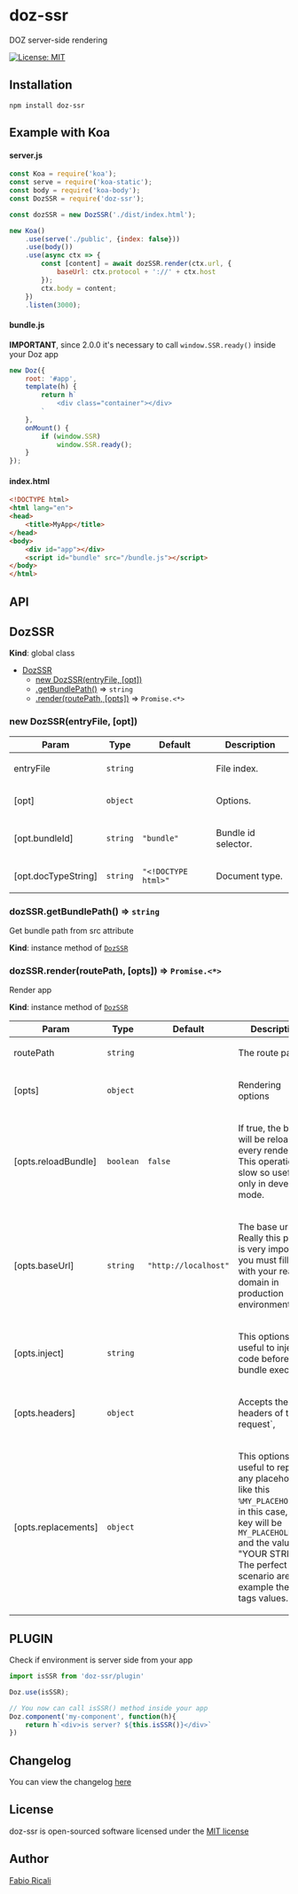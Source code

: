 # doz-ssr
DOZ server-side rendering

<a href="https://opensource.org/licenses/MIT" target="_blank"><img src="https://img.shields.io/badge/License-MIT-yellow.svg" title="License: MIT"/></a>

## Installation

```
npm install doz-ssr
```

## Example with Koa

#### server.js

```js
const Koa = require('koa');
const serve = require('koa-static');
const body = require('koa-body');
const DozSSR = require('doz-ssr');

const dozSSR = new DozSSR('./dist/index.html');

new Koa()
    .use(serve('./public', {index: false}))
    .use(body())
    .use(async ctx => {
        const [content] = await dozSSR.render(ctx.url, {
            baseUrl: ctx.protocol + '://' + ctx.host
        });
        ctx.body = content;
    })
    .listen(3000);
```

#### bundle.js

**IMPORTANT**, since 2.0.0 it's necessary to call `window.SSR.ready()` inside your Doz app

```js
new Doz({
    root: '#app',
    template(h) {
        return h`
            <div class="container"></div>
        `
    },
    onMount() {
        if (window.SSR)
            window.SSR.ready();
    }
});
```

#### index.html

```html
<!DOCTYPE html>
<html lang="en">
<head>
    <title>MyApp</title>
</head>
<body>
    <div id="app"></div>
    <script id="bundle" src="/bundle.js"></script>
</body>
</html>
```

## API

<a name="DozSSR"></a>

## DozSSR
**Kind**: global class  

* [DozSSR](#DozSSR)
    * [new DozSSR(entryFile, [opt])](#new_DozSSR_new)
    * [.getBundlePath()](#DozSSR+getBundlePath) ⇒ <code>string</code>
    * [.render(routePath, [opts])](#DozSSR+render) ⇒ <code>Promise.&lt;\*&gt;</code>

<a name="new_DozSSR_new"></a>

### new DozSSR(entryFile, [opt])
<table>
  <thead>
    <tr>
      <th>Param</th><th>Type</th><th>Default</th><th>Description</th>
    </tr>
  </thead>
  <tbody>
<tr>
    <td>entryFile</td><td><code>string</code></td><td></td><td><p>File index.</p>
</td>
    </tr><tr>
    <td>[opt]</td><td><code>object</code></td><td></td><td><p>Options.</p>
</td>
    </tr><tr>
    <td>[opt.bundleId]</td><td><code>string</code></td><td><code>&quot;bundle&quot;</code></td><td><p>Bundle id selector.</p>
</td>
    </tr><tr>
    <td>[opt.docTypeString]</td><td><code>string</code></td><td><code>&quot;&lt;!DOCTYPE html&gt;&quot;</code></td><td><p>Document type.</p>
</td>
    </tr>  </tbody>
</table>

<a name="DozSSR+getBundlePath"></a>

### dozSSR.getBundlePath() ⇒ <code>string</code>
Get bundle path from src attribute

**Kind**: instance method of [<code>DozSSR</code>](#DozSSR)  
<a name="DozSSR+render"></a>

### dozSSR.render(routePath, [opts]) ⇒ <code>Promise.&lt;\*&gt;</code>
Render app

**Kind**: instance method of [<code>DozSSR</code>](#DozSSR)  
<table>
  <thead>
    <tr>
      <th>Param</th><th>Type</th><th>Default</th><th>Description</th>
    </tr>
  </thead>
  <tbody>
<tr>
    <td>routePath</td><td><code>string</code></td><td></td><td><p>The route path.</p>
</td>
    </tr><tr>
    <td>[opts]</td><td><code>object</code></td><td></td><td><p>Rendering options</p>
</td>
    </tr><tr>
    <td>[opts.reloadBundle]</td><td><code>boolean</code></td><td><code>false</code></td><td><p>If true, the bundle will be reload every render call. This operation is slow so useful only in develop mode.</p>
</td>
    </tr><tr>
    <td>[opts.baseUrl]</td><td><code>string</code></td><td><code>&quot;http://localhost&quot;</code></td><td><p>The base url. Really this param is very important, you must fill it with your real domain in production environment.</p>
</td>
    </tr><tr>
    <td>[opts.inject]</td><td><code>string</code></td><td></td><td><p>This options is useful to inject code before app bundle execution.</p>
</td>
    </tr><tr>
    <td>[opts.headers]</td><td><code>object</code></td><td></td><td><p>Accepts the headers of the request`,</p>
</td>
    </tr><tr>
    <td>[opts.replacements]</td><td><code>object</code></td><td></td><td><p>This options is useful to replace any placeholder like this <code>%MY_PLACEHOLDER%</code>,
in this case, the key will be <code>MY_PLACEHOLDER</code> and the value &quot;YOUR STRING&quot;. The perfect scenario are for example the meta tags values.</p>
</td>
    </tr>  </tbody>
</table>


## PLUGIN

Check if environment is server side from your app

```js
import isSSR from 'doz-ssr/plugin'

Doz.use(isSSR);

// You now can call isSSR() method inside your app
Doz.component('my-component', function(h){
    return h`<div>is server? ${this.isSSR()}</div>`
})
```

## Changelog
You can view the changelog <a target="_blank" href="https://github.com/dozjs/doz-ssr/blob/master/CHANGELOG.md">here</a>

## License
doz-ssr is open-sourced software licensed under the <a target="_blank" href="http://opensource.org/licenses/MIT">MIT license</a>

## Author
<a target="_blank" href="http://rica.li">Fabio Ricali</a>
